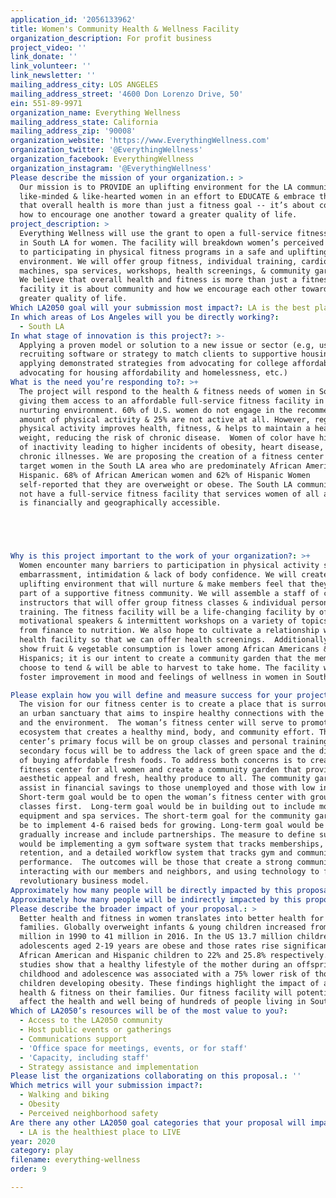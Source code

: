 ```yaml
---
application_id: '2056133962'
title: Women's Community Health & Wellness Facility
organization_description: For profit business
project_video: ''
link_donate: ''
link_volunteer: ''
link_newsletter: ''
mailing_address_city: LOS ANGELES
mailing_address_street: '4600 Don Lorenzo Drive, 50'
ein: 551-89-9971
organization_name: Everything Wellness
mailing_address_state: California
mailing_address_zip: '90008'
organization_website: 'https://www.EverythingWellness.com'
organization_twitter: '@EverythingWellness'
organization_facebook: EverythingWellness
organization_instagram: '@EverythingWellness'
Please describe the mission of your organization.: >
  Our mission is to PROVIDE an uplifting environment for the LA community of
  like-minded & like-hearted women in an effort to EDUCATE & embrace the concept
  that overall health is more than just a fitness goal -- it’s about community &
  how to encourage one another toward a greater quality of life.  
project_description: >
  Everything Wellness will use the grant to open a full-service fitness facility
  in South LA for women. The facility will breakdown women’s perceived barriers
  to participating in physical fitness programs in a safe and uplifting
  environment. We will offer group fitness, individual training, cardio, weight
  machines, spa services, workshops, health screenings, & community gardening.
  We believe that overall health and fitness is more than just a fitness
  facility it is about community and how we encourage each other toward a
  greater quality of life.
Which LA2050 goal will your submission most impact?: LA is the best place to PLAY
In which areas of Los Angeles will you be directly working?:
  - South LA
In what stage of innovation is this project?: >-
  Applying a proven model or solution to a new issue or sector (e.g, using a job
  recruiting software or strategy to match clients to supportive housing sites,
  applying demonstrated strategies from advocating for college affordability to
  advocating for housing affordability and homelessness, etc.)
What is the need you’re responding to?: >+
  The project will respond to the health & fitness needs of women in South LA
  giving them access to an affordable full-service fitness facility in a safe &
  nurturing environment. 60% of U.S. women do not engage in the recommended
  amount of physical activity & 25% are not active at all. However, regular
  physical activity improves health, fitness, & helps to maintain a healthy
  weight, reducing the risk of chronic disease.  Women of color have high rates
  of inactivity leading to higher incidents of obesity, heart disease, and other
  chronic illnesses. We are proposing the creation of a fitness center that will
  target women in the South LA area who are predominately African American and
  Hispanic. 68% of African American women and 62% of Hispanic Women
  self-reported that they are overweight or obese. The South LA community does
  not have a full-service fitness facility that services women of all ages that
  is financially and geographically accessible. 





Why is this project important to the work of your organization?: >+
  Women encounter many barriers to participation in physical activity such as
  embarrassment, intimidation & lack of body confidence. We will create an
  uplifting environment that will nurture & make members feel that they are a
  part of a supportive fitness community. We will assemble a staff of certified
  instructors that will offer group fitness classes & individual personal
  training. The fitness facility will be a life-changing facility by offering
  motivational speakers & intermittent workshops on a variety of topics ranging
  from finance to nutrition. We also hope to cultivate a relationship with a
  health facility so that we can offer health screenings.  Additionally, studies
  show fruit & vegetable consumption is lower among African Americans &
  Hispanics; it is our intent to create a community garden that the members can
  choose to tend & will be able to harvest to take home. The facility will help
  foster improvement in mood and feelings of wellness in women in South LA.

Please explain how you will define and measure success for your project.: >-
  The vision for our fitness center is to create a place that is surrounded by
  an urban sanctuary that aims to inspire healthy connections with the community
  and the environment.  The woman’s fitness center will serve to promote an
  ecosystem that creates a healthy mind, body, and community effort. The Fitness
  center’s primary focus will be on group classes and personal training. A
  secondary focus will be to address the lack of green space and the difficulty
  of buying affordable fresh foods. To address both concerns is to create a
  fitness center for all women and create a community garden that provides
  aesthetic appeal and fresh, healthy produce to all. The community garden will
  assist in financial savings to those unemployed and those with low incomes.
  Short-term goal would be to open the woman’s fitness center with group fitness
  classes first.  Long-term goal would be in building out to include more
  equipment and spa services. The short-term goal for the community garden would
  be to implement 4-6 raised beds for growing. Long-term goal would be to
  gradually increase and include partnerships. The measure to define success
  would be implementing a gym software system that tracks memberships,
  retention, and a detailed workflow system that tracks gym and community garden
  performance.  The outcomes will be those that create a strong community,
  interacting with our members and neighbors, and using technology to frame this
  revolutionary business model.
Approximately how many people will be directly impacted by this proposal?: '800'
Approximately how many people will be indirectly impacted by this proposal?: '2400'
Please describe the broader impact of your proposal.: >
  Better health and fitness in women translates into better health for their
  families. Globally overweight infants & young children increased from 32
  million in 1990 to 41 million in 2016. In the US 13.7 million children and
  adolescents aged 2-19 years are obese and those rates rise significantly for
  African American and Hispanic children to 22% and 25.8% respectively. Other
  studies show that a healthy lifestyle of the mother during an offspring’s
  childhood and adolescence was associated with a 75% lower risk of those
  children developing obesity. These findings highlight the impact of a mother’s
  health & fitness on their families. Our fitness facility will potentially
  affect the health and well being of hundreds of people living in South LA.
Which of LA2050’s resources will be of the most value to you?:
  - Access to the LA2050 community
  - Host public events or gatherings
  - Communications support
  - 'Office space for meetings, events, or for staff'
  - 'Capacity, including staff'
  - Strategy assistance and implementation
Please list the organizations collaborating on this proposal.: ''
Which metrics will your submission impact?:
  - Walking and biking
  - Obesity
  - Perceived neighborhood safety
Are there any other LA2050 goal categories that your proposal will impact?:
  - LA is the healthiest place to LIVE
year: 2020
category: play
filename: everything-wellness
order: 9

---
```

